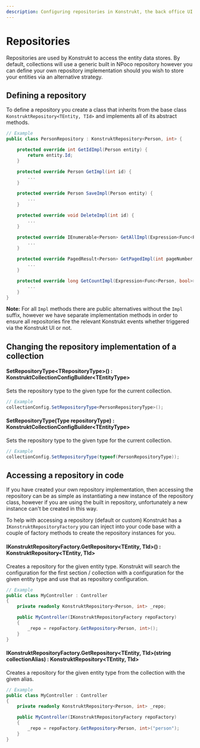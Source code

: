 ```yaml
---
description: Configuring repositories in Konstrukt, the back office UI builder for Umbraco.
---
```


# Repositories

Repositories are used by Konstrukt to access the entity data stores. By default, collections will use a generic built in NPoco repository however you can define your own repository implementation should you wish to store your entities via an alternative strategy.

## Defining a repository

To define a repository you create a class that inherits from the base class `KonstruktRepository<TEntity, TId>` and implements all of its abstract methods.

````csharp
// Example
public class PersonRepository : KonstruktRepository<Person, int> {

    protected override int GetIdImpl(Person entity) {
        return entity.Id;
    }

    protected override Person GetImpl(int id) {
        ...
    }

    protected override Person SaveImpl(Person entity) {
        ...
    }

    protected override void DeleteImpl(int id) {
        ...
    }

    protected override IEnumerable<Person> GetAllImpl(Expression<Func<Person, bool>> whereClause, Expression<Func<Person, object>> orderBy, SortDirection orderByDirection) {
        ...
    }

    protected override PagedResult<Person> GetPagedImpl(int pageNumber, int pageSize, Expression<Func<Person, bool>> whereClause, Expression<Func<Person, object>> orderBy, SortDirection orderByDirection) {
        ...
    }

    protected override long GetCountImpl(Expression<Func<Person, bool>> whereClause) {
        ...
    }
}
````

**Note:** For all `Impl` methods there are public alternatives without the `Impl` suffix, however we have separate implementation methods in order to ensure all repositories fire the relevant Konstrukt events whether triggered via the Konstrukt UI or not.

## Changing the repository implementation of a collection

#### **SetRepositoryType&lt;TRepositoryType&gt;() : KonstruktCollectionConfigBuilder&lt;TEntityType&gt;**

Sets the repository type to the given type for the current collection.

````csharp
// Example
collectionConfig.SetRepositoryType<PersonRepositoryType>();
````

#### **SetRepositoryType(Type repositoryType) : KonstruktCollectionConfigBuilder&lt;TEntityType&gt;**

Sets the repository type to the given type for the current collection.

````csharp
// Example
collectionConfig.SetRepositoryType(typeof(PersonRepositoryType));
````

## Accessing a repository in code

If you have created your own repository implementation, then accessing the repository can be as simple as instantiating a new instance of the repository class, however if you are using the built in repository, unfortunately a new instance can't be created in this way.

To help with accessing a repository (default or custom) Konstrukt has a `IKonstruktRepositoryFactory` you can inject into your code base with a couple of factory methods to create the repository instances for you.

#### **IKonstruktRepositoryFactory.GetRepository&lt;TEntity, TId&gt;() : KonstruktRepository&lt;TEntity, TId&gt;**

Creates a repository for the given entity type. Konstrukt will search the configuration for the first section / collection with a configuration for the given entity type and use that as repository configuration.

````csharp
// Example
public class MyController : Controller
{
    private readonly KonstruktRepository<Person, int> _repo;

    public MyController(IKonstruktRepositoryFactory repoFactory) 
    {
        _repo = repoFactory.GetRepository<Person, int>();
    }
}
````

#### **IKonstruktRepositoryFactory.GetRepository&lt;TEntity, TId&gt;(string collectionAlias) : KonstruktRepository&lt;TEntity, TId&gt;**

Creates a repository for the given entity type from the collection with the given alias.

````csharp
// Example
public class MyController : Controller
{
    private readonly KonstruktRepository<Person, int> _repo;

    public MyController(IKonstruktRepositoryFactory repoFactory) 
    {
        _repo = repoFactory.GetRepository<Person, int>("person");
    }
}
````